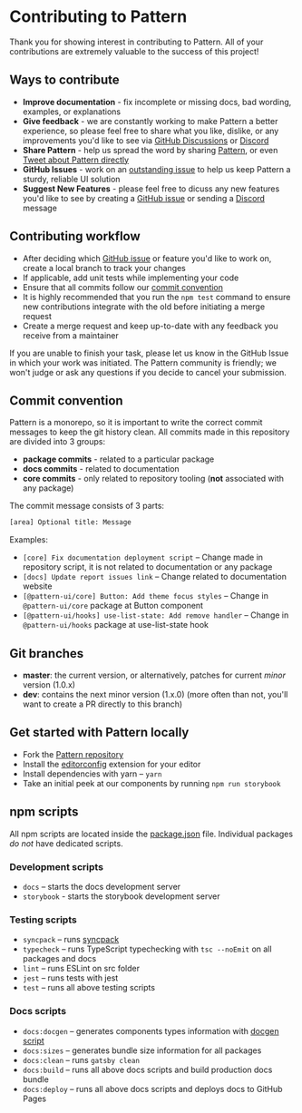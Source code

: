 # Contributing to Pattern

Thank you for showing interest in contributing to Pattern. All of your contributions are extremely valuable to the success of this project!

## Ways to contribute

- **Improve documentation** - fix incomplete or missing docs, bad wording, examples, or explanations
- **Give feedback** - we are constantly working to make Pattern a better experience, so please feel free to share what you like, dislike, or any improvements you'd like to see via [GitHub Discussions](https://github.com/pattern-ui/pattern/discussions/new) or [Discord](https://discord.gg/comingsoon)
- **Share Pattern** - help us spread the word by sharing [Pattern](https://pattern.icu/), or even [Tweet about Pattern directly](https://twitter.com/intent/tweet?text=Pattern%20%E2%80%93%20new%20React%20library%20with%20100%2B%20components%20and%20hooks.%20It%20has%20native%20dark%20theme%20support%20and%20focuses%20on%20accessibility%20and%20usability.%0A%0Ahttp%3A%2F%2Fpattern.icu%0A%0A%23reactjs%20)
- **GitHub Issues** - work on an [outstanding issue](https://github.com/pattern-ui/pattern/labels/help%20wanted) to help us keep Pattern a sturdy, reliable UI solution
- **Suggest New Features** - please feel free to dicuss any new features you'd like to see by creating a [GitHub issue](https://github.com/pattern-ui/pattern/labels/help%20wanted) or sending a [Discord](https://discord.gg/comingsoon) message

## Contributing workflow

- After deciding which [GitHub issue](https://github.com/pattern-ui/pattern/labels/help%20wanted) or feature you'd like to work on, create a local branch to track your changes
- If applicable, add unit tests while implementing your code
- Ensure that all commits follow our [commit convention](#commit-convention)
- It is highly recommended that you run the `npm test` command to ensure new contributions integrate with the old before initiating a merge request
- Create a merge request and keep up-to-date with any feedback you receive from a maintainer

If you are unable to finish your task, please let us know in the GitHub Issue in which your work was initiated. The Pattern community is friendly; we won't judge or ask any questions if you decide to cancel your submission.

## Commit convention

Pattern is a monorepo, so it is important to write the correct commit messages to keep the git history clean. All commits made in this repository are divided into 3 groups:

- **package commits** - related to a particular package
- **docs commits** - related to documentation
- **core commits** - only related to repository tooling (**not** associated with any package)

The commit message consists of 3 parts:

```sh
[area] Optional title: Message
```

Examples:

- `[core] Fix documentation deployment script` – Change made in repository script, it is not related to documentation or any package
- `[docs] Update report issues link` – Change related to documentation website
- `[@pattern-ui/core] Button: Add theme focus styles` – Change in `@pattern-ui/core` package at Button component
- `[@pattern-ui/hooks] use-list-state: Add remove handler` – Change in `@pattern-ui/hooks` package at use-list-state hook

## Git branches

- **master**: the current version, or alternatively, patches for current _minor_ version (1.0.x)
- **dev**: contains the next minor version (1.x.0) (more often than not, you'll want to create a PR directly to this branch)

## Get started with Pattern locally

- Fork the [Pattern repository](https://github.com/pattern-ui/pattern)
- Install the [editorconfig](https://editorconfig.org/) extension for your editor
- Install dependencies with yarn – `yarn`
- Take an initial peek at our components by running `npm run storybook`

## npm scripts

All npm scripts are located inside the [package.json](https://github.com/pattern-ui/pattern/blob/master/package.json) file.
Individual packages _do not_ have dedicated scripts.

### Development scripts

- `docs` – starts the docs development server
- `storybook` - starts the storybook development server

### Testing scripts

- `syncpack` – runs [syncpack](https://www.npmjs.com/package/syncpack)
- `typecheck` – runs TypeScript typechecking with `tsc --noEmit` on all packages and docs
- `lint` – runs ESLint on src folder
- `jest` – runs tests with jest
- `test` – runs all above testing scripts

### Docs scripts

- `docs:docgen` – generates components types information with [docgen script](https://github.com/pattern-ui/pattern/blob/master/scripts/docgen.ts)
- `docs:sizes` – generates bundle size information for all packages
- `docs:clean` – runs `gatsby clean`
- `docs:build` – runs all above docs scripts and build production docs bundle
- `docs:deploy` – runs all above docs scripts and deploys docs to GitHub Pages

